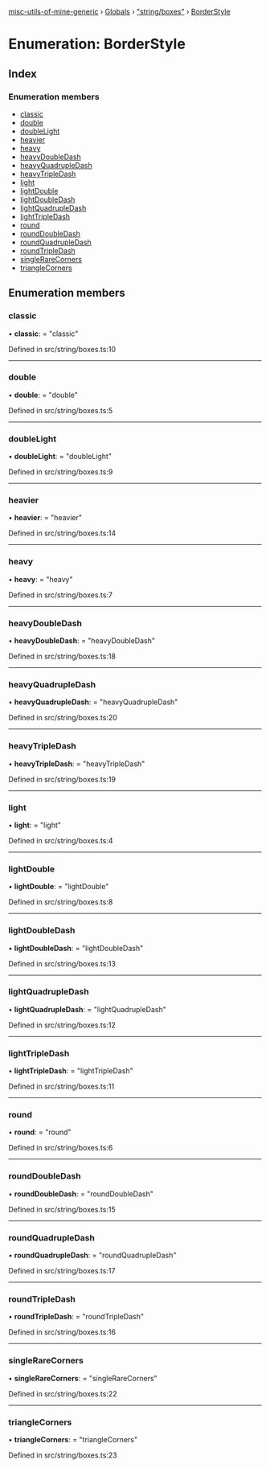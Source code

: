 [misc-utils-of-mine-generic](../README.md) › [Globals](../globals.md) › ["string/boxes"](../modules/_string_boxes_.md) › [BorderStyle](_string_boxes_.borderstyle.md)

# Enumeration: BorderStyle

## Index

### Enumeration members

* [classic](_string_boxes_.borderstyle.md#classic)
* [double](_string_boxes_.borderstyle.md#double)
* [doubleLight](_string_boxes_.borderstyle.md#doublelight)
* [heavier](_string_boxes_.borderstyle.md#heavier)
* [heavy](_string_boxes_.borderstyle.md#heavy)
* [heavyDoubleDash](_string_boxes_.borderstyle.md#heavydoubledash)
* [heavyQuadrupleDash](_string_boxes_.borderstyle.md#heavyquadrupledash)
* [heavyTripleDash](_string_boxes_.borderstyle.md#heavytripledash)
* [light](_string_boxes_.borderstyle.md#light)
* [lightDouble](_string_boxes_.borderstyle.md#lightdouble)
* [lightDoubleDash](_string_boxes_.borderstyle.md#lightdoubledash)
* [lightQuadrupleDash](_string_boxes_.borderstyle.md#lightquadrupledash)
* [lightTripleDash](_string_boxes_.borderstyle.md#lighttripledash)
* [round](_string_boxes_.borderstyle.md#round)
* [roundDoubleDash](_string_boxes_.borderstyle.md#rounddoubledash)
* [roundQuadrupleDash](_string_boxes_.borderstyle.md#roundquadrupledash)
* [roundTripleDash](_string_boxes_.borderstyle.md#roundtripledash)
* [singleRareCorners](_string_boxes_.borderstyle.md#singlerarecorners)
* [triangleCorners](_string_boxes_.borderstyle.md#trianglecorners)

## Enumeration members

###  classic

• **classic**: = "classic"

Defined in src/string/boxes.ts:10

___

###  double

• **double**: = "double"

Defined in src/string/boxes.ts:5

___

###  doubleLight

• **doubleLight**: = "doubleLight"

Defined in src/string/boxes.ts:9

___

###  heavier

• **heavier**: = "heavier"

Defined in src/string/boxes.ts:14

___

###  heavy

• **heavy**: = "heavy"

Defined in src/string/boxes.ts:7

___

###  heavyDoubleDash

• **heavyDoubleDash**: = "heavyDoubleDash"

Defined in src/string/boxes.ts:18

___

###  heavyQuadrupleDash

• **heavyQuadrupleDash**: = "heavyQuadrupleDash"

Defined in src/string/boxes.ts:20

___

###  heavyTripleDash

• **heavyTripleDash**: = "heavyTripleDash"

Defined in src/string/boxes.ts:19

___

###  light

• **light**: = "light"

Defined in src/string/boxes.ts:4

___

###  lightDouble

• **lightDouble**: = "lightDouble"

Defined in src/string/boxes.ts:8

___

###  lightDoubleDash

• **lightDoubleDash**: = "lightDoubleDash"

Defined in src/string/boxes.ts:13

___

###  lightQuadrupleDash

• **lightQuadrupleDash**: = "lightQuadrupleDash"

Defined in src/string/boxes.ts:12

___

###  lightTripleDash

• **lightTripleDash**: = "lightTripleDash"

Defined in src/string/boxes.ts:11

___

###  round

• **round**: = "round"

Defined in src/string/boxes.ts:6

___

###  roundDoubleDash

• **roundDoubleDash**: = "roundDoubleDash"

Defined in src/string/boxes.ts:15

___

###  roundQuadrupleDash

• **roundQuadrupleDash**: = "roundQuadrupleDash"

Defined in src/string/boxes.ts:17

___

###  roundTripleDash

• **roundTripleDash**: = "roundTripleDash"

Defined in src/string/boxes.ts:16

___

###  singleRareCorners

• **singleRareCorners**: = "singleRareCorners"

Defined in src/string/boxes.ts:22

___

###  triangleCorners

• **triangleCorners**: = "triangleCorners"

Defined in src/string/boxes.ts:23
